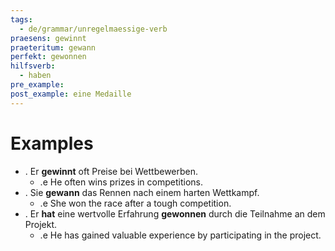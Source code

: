 ```yaml
---
tags:
  - de/grammar/unregelmaessige-verb
praesens: gewinnt
praeteritum: gewann
perfekt: gewonnen
hilfsverb:
  - haben
pre_example: 
post_example: eine Medaille
---
```


# Examples
- . Er **gewinnt** oft Preise bei Wettbewerben.
	- .e He often wins prizes in competitions.
- . Sie **gewann** das Rennen nach einem harten Wettkampf.
	- .e She won the race after a tough competition.
- . Er **hat** eine wertvolle Erfahrung **gewonnen** durch die Teilnahme an dem Projekt.
	- .e He has gained valuable experience by participating in the project.
